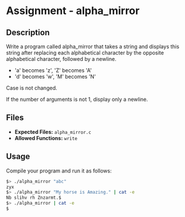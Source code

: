 # Assignment - alpha_mirror

## Description

Write a program called alpha_mirror that takes a string and displays this string after replacing each alphabetical character by the opposite alphabetical character, followed by a newline.

- 'a' becomes 'z', 'Z' becomes 'A'
- 'd' becomes 'w', 'M' becomes 'N'

Case is not changed.

If the number of arguments is not 1, display only a newline.

## Files

- **Expected Files:** `alpha_mirror.c`
- **Allowed Functions:** `write`

## Usage

Compile your program and run it as follows:

```sh
$> ./alpha_mirror "abc"
zyx
$> ./alpha_mirror "My horse is Amazing." | cat -e
Nb slihv rh Znzarmt.$
$> ./alpha_mirror | cat -e
$

